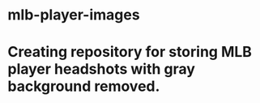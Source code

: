 # mlb-player-images
# Creating repository for storing MLB player headshots with gray background removed.
